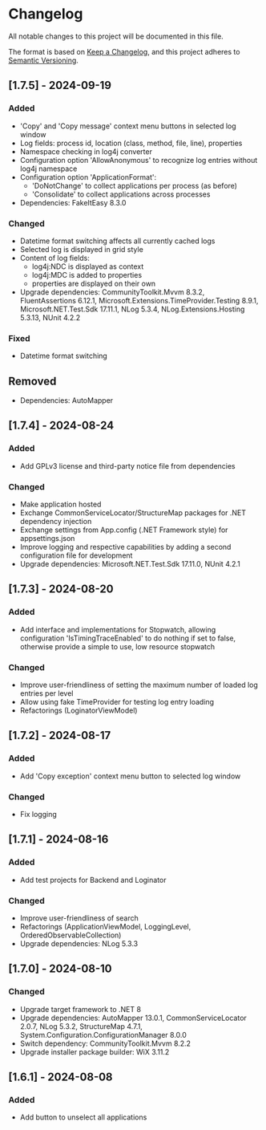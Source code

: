 # Changelog

All notable changes to this project will be documented in this file.

The format is based on [Keep a Changelog](https://keepachangelog.com/en/1.1.0/),
and this project adheres to [Semantic Versioning](https://semver.org/spec/v2.0.0.html).

## [1.7.5] - 2024-09-19

### Added

- 'Copy' and 'Copy message' context menu buttons in selected log window
- Log fields: process id, location (class, method, file, line), properties
- Namespace checking in log4j converter
- Configuration option 'AllowAnonymous' to recognize log entries without log4j namespace
- Configuration option 'ApplicationFormat':
  - 'DoNotChange' to collect applications per process (as before)
  - 'Consolidate' to collect applications across processes
- Dependencies: FakeItEasy 8.3.0

### Changed

- Datetime format switching affects all currently cached logs
- Selected log is displayed in grid style
- Content of log fields:
  - log4j:NDC is displayed as context
  - log4j:MDC is added to properties
  - properties are displayed on their own
- Upgrade dependencies: CommunityToolkit.Mvvm 8.3.2, FluentAssertions 6.12.1, Microsoft.Extensions.TimeProvider.Testing 8.9.1, Microsoft.NET.Test.Sdk 17.11.1, NLog 5.3.4, NLog.Extensions.Hosting 5.3.13, NUnit 4.2.2

### Fixed

- Datetime format switching

## Removed

- Dependencies: AutoMapper

## [1.7.4] - 2024-08-24

### Added

- Add GPLv3 license and third-party notice file from dependencies

### Changed

- Make application hosted
- Exchange CommonServiceLocator/StructureMap packages for .NET dependency injection
- Exchange settings from App.config (.NET Framework style) for appsettings.json
- Improve logging and respective capabilities by adding a second configuration file for development
- Upgrade dependencies: Microsoft.NET.Test.Sdk 17.11.0, NUnit 4.2.1

## [1.7.3] - 2024-08-20

### Added

- Add interface and implementations for Stopwatch, allowing configuration 'IsTimingTraceEnabled' to do nothing if set to false, otherwise provide a simple to use, low resource stopwatch

### Changed

- Improve user-friendliness of setting the maximum number of loaded log entries per level
- Allow using fake TimeProvider for testing log entry loading
- Refactorings (LoginatorViewModel)

## [1.7.2] - 2024-08-17

### Added

- Add 'Copy exception' context menu button to selected log window

### Changed

- Fix logging

## [1.7.1] - 2024-08-16

### Added

- Add test projects for Backend and Loginator

### Changed


- Improve user-friendliness of search
- Refactorings (ApplicationViewModel, LoggingLevel, OrderedObservableCollection)
- Upgrade dependencies: NLog 5.3.3

## [1.7.0] - 2024-08-10

### Changed

- Upgrade target framework to .NET 8
- Upgrade dependencies: AutoMapper 13.0.1, CommonServiceLocator 2.0.7, NLog 5.3.2, StructureMap 4.7.1, System.Configuration.ConfigurationManager 8.0.0
- Switch dependency: CommunityToolkit.Mvvm 8.2.2
- Upgrade installer package builder: WiX 3.11.2

## [1.6.1] - 2024-08-08

### Added

- Add button to unselect all applications

